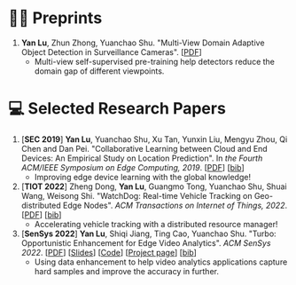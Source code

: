 # 🧑‍🎨 Preprints
1. __Yan Lu__, Zhun Zhong, Yuanchao Shu. "Multi-View Domain Adaptive Object Detection in Surveillance Cameras". [[PDF](https://arxiv.org/abs/2102.03442)]
   - Multi-view self-supervised pre-training help detectors reduce the domain gap of different viewpoints.

# 💻 Selected Research Papers
1. [__SEC 2019__] __Yan Lu__, Yuanchao Shu, Xu Tan, Yunxin Liu, Mengyu Zhou, Qi Chen and Dan Pei. "Collaborative Learning between Cloud and End Devices: An Empirical Study on Location Prediction". In _the Fourth ACM/IEEE Symposium on Edge Computing, 2019_. [[PDF](https://Jason-cs18.github.io/assets/paper/sec19colla.pdf)] [[bib](https://Jason-cs18.github.io/assets/bib/sec19colla.txt)]
   - Improving edge device learning with the global knowledge!
2. [__TIOT 2022__] Zheng Dong, __Yan Lu__, Guangmo Tong, Yuanchao Shu, Shuai Wang, Weisong Shi. "WatchDog: Real-time Vehicle Tracking on Geo-distributed Edge Nodes". _ACM Transactions on Internet of Things, 2022_. [[PDF](https://Jason-cs18.github.io/assets/paper/watchdog22.pdf)] [[bib](https://Jason-cs18.github.io/assets/bib/tiot22watchdog.txt)]
    - Accelerating vehicle tracking with a distributed resource manager! 
3. [__SenSys 2022__] __Yan Lu__, Shiqi Jiang, Ting Cao, Yuanchao Shu. "Turbo: Opportunistic Enhancement for Edge Video Analytics". _ACM SenSys 2022_. [[PDF](https://Jason-cs18.github.io/assets/paper/sensys22turbo.pdf)] [[Slides](https://Jason-cs18.github.io/assets/slides/Turbo_SenSys_Presentation.pdf)] [[Code](https://aka.ms/turbo-project)] [[Project page](https://sites.google.com/view/turbo-video/home)] [[bib](https://Jason-cs18.github.io/assets/bib/sensys22turbo.txt)]
   - Using data enhancement to help video analytics applications capture hard samples and improve the accuracy in further.